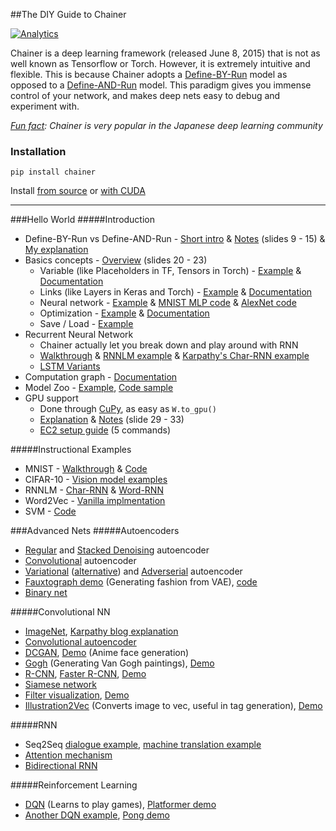 ##The DIY Guide to Chainer

[![Analytics](https://ga-beacon.appspot.com/UA-61611403-2/jxieeducation/chainer?pixel)](https://github.com/igrigorik/ga-beacon)


Chainer is a deep learning framework (released June 8, 2015) that is not as well known as Tensorflow or Torch. However, it is extremely intuitive and flexible. This is because Chainer adopts a [Define-BY-Run](http://www.slideshare.net/beam2d/introduction-to-chainer-a-flexible-framework-for-deep-learning/12) model as opposed to a [Define-AND-Run](http://www.slideshare.net/beam2d/introduction-to-chainer-a-flexible-framework-for-deep-learning/9) model. This paradigm gives you immense control of your network, and makes deep nets easy to debug and experiment with.

_[Fun fact](https://twitter.com/ChainerOfficial/status/678087618035236865): Chainer is very popular in the Japanese deep learning community_

### Installation
```
pip install chainer
```
Install [from source](http://docs.chainer.org/en/stable/install.html#install-chainer-from-source) or [with CUDA](http://docs.chainer.org/en/stable/install.html#install-chainer-with-cuda)

----------

###Hello World
#####Introduction 
* Define-BY-Run vs Define-AND-Run - [Short intro](http://docs.chainer.org/en/stable/tutorial/basic.html#core-concept) & [Notes](http://www.slideshare.net/beam2d/introduction-to-chainer-a-flexible-framework-for-deep-learning/9) (slides 9 - 15) & [My explanation](https://gist.github.com/jxieeducation/844adc8ef212d0bdd028429c72e7f5cc)
* Basics concepts - [Overview](http://www.slideshare.net/beam2d/introduction-to-chainer-a-flexible-framework-for-deep-learning/20) (slides 20 - 23)
	* Variable (like Placeholders in TF, Tensors in Torch) - [Example](http://docs.chainer.org/en/stable/tutorial/basic.html#forward-backward-computation) & [Documentation](http://docs.chainer.org/en/stable/reference/core/variable.html)
	* Links (like Layers in Keras and Torch) - [Example](http://docs.chainer.org/en/stable/tutorial/basic.html#links) & [Documentation](http://docs.chainer.org/en/stable/reference/links.html)
	* Neural network - [Example](http://docs.chainer.org/en/stable/tutorial/basic.html#write-a-model-as-a-chain) & [MNIST MLP code](https://github.com/pfnet/chainer/blob/master/examples/mnist/net.py) & [AlexNet code](https://github.com/pfnet/chainer/blob/master/examples/imagenet/alex.py)
	* Optimization - [Example](http://docs.chainer.org/en/stable/tutorial/basic.html#optimizer) & [Documentation](http://docs.chainer.org/en/stable/reference/optimizers.html?highlight=optimizer)
	* Save / Load - [Example](http://docs.chainer.org/en/stable/tutorial/basic.html#serializer)
* Recurrent Neural Network
	* Chainer actually let you break down and play around with RNN
	* [Walkthrough](http://docs.chainer.org/en/stable/tutorial/recurrentnet.html) & [RNNLM example](https://github.com/pfnet/chainer/tree/master/examples/ptb) & [Karpathy's Char-RNN example](https://github.com/yusuketomoto/chainer-char-rnn)
	* [LSTM Variants](https://github.com/prajdabre/chainer_examples/blob/master/chainer-1.5/LSTMVariants.py)
* Computation graph - [Documentation](http://docs.chainer.org/en/stable/reference/graph.html)
* Model Zoo - [Example](http://docs.chainer.org/en/stable/reference/caffe.html?highlight=zoo), [Code sample](https://github.com/pfnet/chainer/tree/master/examples/modelzoo)
* GPU support 
	* Done through [CuPy](http://docs.chainer.org/en/stable/cupy-reference/overview.html), as easy as `W.to_gpu()`
	* [Explanation](http://docs.chainer.org/en/stable/tutorial/gpu.html) & [Notes](http://www.slideshare.net/beam2d/introduction-to-chainer-a-flexible-framework-for-deep-learning/29) (slide 29 - 33)
	* [EC2 setup guide](http://sla.hatenablog.com/entry/en_chainer_on_ec2) (5 commands)

#####Instructional Examples
* MNIST - [Walkthrough](http://docs.chainer.org/en/stable/tutorial/basic.html#example-multi-layer-perceptron-on-mnist) & [Code](https://github.com/pfnet/chainer/tree/master/examples/mnist)
* CIFAR-10 - [Vision model examples](https://github.com/mitmul/chainer-cifar10)
* RNNLM - [Char-RNN](https://github.com/yusuketomoto/chainer-char-rnn) & [Word-RNN](https://github.com/pfnet/chainer/tree/master/examples/ptb)
* Word2Vec - [Vanilla implmentation](https://github.com/pfnet/chainer/tree/master/examples/word2vec)
* SVM - [Code](https://github.com/mitmul/chainer-svm)


###Advanced Nets
#####Autoencoders
* [Regular](http://pc.atsuhiro-me.net/entry/2015/08/18/003402) and [Stacked Denoising](https://gist.github.com/tochikuji/89d5871c19e7decef61b/) autoencoder
* [Convolutional](https://gist.github.com/ktnyt/58e015dd9ff33049da5a) autoencoder
* [Variational](http://nbviewer.jupyter.org/gist/duschendestroyer/a41fcab5f7f9ffa45387) ([alternative](https://github.com/pfnet/chainer/tree/master/examples/vae)) and [Adverserial](https://github.com/musyoku/adversarial-autoencoder) autoencoder
* [Fauxtograph demo](http://multithreaded.stitchfix.com/blog/2015/09/17/deep-style/) (Generating fashion from VAE), [code](https://github.com/stitchfix/fauxtograph)
* [Binary net](https://github.com/hillbig/binary_net)

#####Convolutional NN
* [ImageNet](https://github.com/pfnet/chainer/tree/master/examples/imagenet), [Karpathy blog explanation](http://karpathy.github.io/2014/09/02/what-i-learned-from-competing-against-a-convnet-on-imagenet/)
* [Convolutional autoencoder](https://gist.github.com/ktnyt/58e015dd9ff33049da5a)
* [DCGAN](https://mattya.github.io/chainer-DCGAN/), [Demo](https://mattya.github.io/chainer-DCGAN/) (Anime face generation)
* [Gogh](https://github.com/mattya/chainer-gogh) (Generating Van Gogh paintings), [Demo](https://raw.githubusercontent.com/mattya/chainer-gogh/master/sample_images/im0.png)
* [R-CNN](http://sinhrks.hatenablog.com/entry/2015/07/05/224745), [Faster R-CNN](https://github.com/mitmul/chainer-fast-rcnn), [Demo](https://raw.githubusercontent.com/wiki/mitmul/chainer-fast-rcnn/images/result.jpg)
* [Siamese network](https://github.com/mitmul/chainer-siamese)
* [Filter visualization](https://github.com/mitmul/chainer-conv-vis), [Demo](https://raw.githubusercontent.com/wiki/mitmul/chainer-conv-vis/images/result.png)
* [Illustration2Vec](http://illustration2vec.net/papers/illustration2vec-main.pdf) (Converts image to vec, useful in tag generation), [Demo](http://demo.illustration2vec.net/)

#####RNN
* Seq2Seq [dialogue example](https://github.com/kenkov/seq2seq), [machine translation example](https://gist.github.com/odashi/8d21f8fc23c075cd3042)
* [Attention mechanism](https://github.com/odashi/chainer_examples/tree/master/chainer-1.5)
* [Bidirectional RNN](https://groups.google.com/forum/#!topic/chainer/IByadu3z9ps)

#####Reinforcement Learning
* [DQN](https://github.com/ugo-nama-kun/DQN-chainer) (Learns to play games), [Platformer demo](https://dl.dropboxusercontent.com/u/59329025/images/20150719_173407.gif)
* [Another DQN example](https://github.com/ugo-nama-kun/DQN-chainer), [Pong demo](https://www.youtube.com/watch?v=N813o-Xb6S8)

